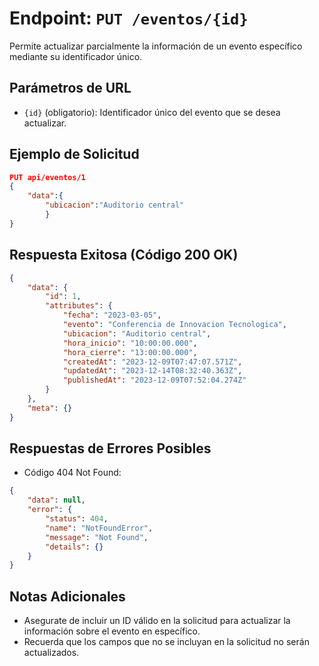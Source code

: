 # Endpoint: `PUT /eventos/{id}`

Permite actualizar parcialmente la información de un evento específico mediante su identificador único.

## Parámetros de URL

- `{id}` (obligatorio): Identificador único del evento que se desea actualizar.

## Ejemplo de Solicitud

```json
PUT api/eventos/1
{
    "data":{
        "ubicacion":"Auditorio central"
        }
}
```

## Respuesta Exitosa (Código 200 OK)

```json
{
    "data": {
        "id": 1,
        "attributes": {
            "fecha": "2023-03-05",
            "evento": "Conferencia de Innovacion Tecnologica",
            "ubicacion": "Auditorio central",
            "hora_inicio": "10:00:00.000",
            "hora_cierre": "13:00:00.000",
            "createdAt": "2023-12-09T07:47:07.571Z",
            "updatedAt": "2023-12-14T08:32:40.363Z",
            "publishedAt": "2023-12-09T07:52:04.274Z"
        }
    },
    "meta": {}
}
```

## Respuestas de Errores Posibles

- Código 404 Not Found:

```json
{
    "data": null,
    "error": {
        "status": 404,
        "name": "NotFoundError",
        "message": "Not Found",
        "details": {}
    }
}
```

## Notas Adicionales

- Asegurate de incluir un ID válido en la solicitud para actualizar la información sobre el evento en específico.
- Recuerda que los campos que no se incluyan en la solicitud no serán actualizados.